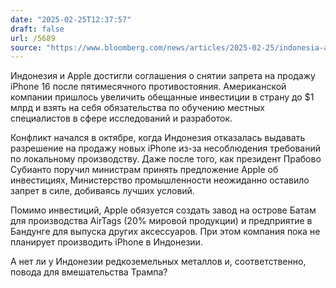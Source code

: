 ```yaml
---
date: "2025-02-25T12:37:57"
draft: false
url: /5689
source: "https://www.bloomberg.com/news/articles/2025-02-25/indonesia-and-apple-said-to-agree-on-terms-to-lift-iphone-16-ban"
---
```


Индонезия и Apple достигли соглашения о снятии запрета на продажу iPhone 16 после пятимесячного противостояния. Американской компании пришлось увеличить обещанные инвестиции в страну до $1 млрд и взять на себя обязательства по обучению местных специалистов в сфере исследований и разработок.

Конфликт начался в октябре, когда Индонезия отказалась выдавать разрешение на продажу новых iPhone из-за несоблюдения требований по локальному производству. Даже после того, как президент Прабово Субианто поручил министрам принять предложение Apple об инвестициях, Министерство промышленности неожиданно оставило запрет в силе, добиваясь лучших условий.

Помимо инвестиций, Apple обязуется создать завод на острове Батам для производства AirTags (20% мировой продукции) и предприятие в Бандунге для выпуска других аксессуаров. При этом компания пока не планирует производить iPhone в Индонезии.

А нет ли у Индонезии редкоземельных металлов и, соответственно, повода для вмешательства Трампа?